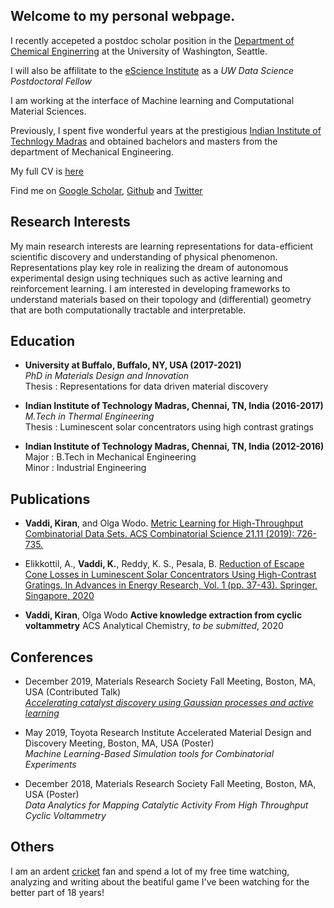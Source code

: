 ## Welcome to my personal webpage.

I recently accepeted a postdoc scholar position in the [Department of Chemical Enginerring](https://www.cheme.washington.edu/) at the University of Washington, Seattle. 

I will also be affilitate to the [eScience Institute](https://escience.washington.edu/) as a *UW Data Science Postdoctoral Fellow* 

I am working at the interface of Machine learning and Computational Material Sciences. 

Previously, I spent five wonderful years at the prestigious [Indian Institute of Technlogy Madras](https://www.iitm.ac.in/) and obtained bachelors and masters from the department of Mechanical Engineering. 


My full CV is [here](https://github.com/kiranvad/kiranvad.github.io/blob/master/KiranVaddi_CV.pdf)

Find me on [Google Scholar](https://scholar.google.com/citations?user=GbNEbEkAAAAJ&hl=en&oi=ao), [Github](https://github.com/kiranvad) and [Twitter](https://twitter.com/imvaddi)


## Research Interests
My main research interests are learning representations for data-efficient scientific discovery and understanding of physical phenomenon. Representations play key role in realizing the dream of autonomous experimental design using techniques such as active learning and reinforcement learning. I am interested in developing frameworks to understand materials based on their topology and (differential) geometry that are both computationally tractable and interpretable.

## Education

* **University at Buffalo, Buffalo, NY, USA (2017-2021)** \
_PhD in Materials Design and Innovation_  \
Thesis : Representations for data driven material discovery  

* **Indian Institute of Technology Madras, Chennai, TN, India (2016-2017)** \
_M.Tech in Thermal Engineering_  \
Thesis : Luminescent solar concentrators using high contrast gratings<br/>

* **Indian Institute of Technology Madras, Chennai, TN, India (2012-2016)** \
Major : B.Tech in Mechanical Engineering \
Minor : Industrial Engineering 
 
 
## Publications

* **Vaddi, Kiran**, and Olga Wodo. [Metric Learning for High-Throughput Combinatorial Data Sets. ACS Combinatorial Science 21.11 (2019): 726-735.](https://pubs.acs.org/doi/abs/10.1021/acscombsci.9b00086)

* Elikkottil, A., **Vaddi, K.**, Reddy, K. S., Pesala, B. [Reduction of Escape Cone Losses in Luminescent Solar Concentrators Using High-Contrast Gratings. In Advances in Energy Research, Vol. 1 (pp. 37-43). Springer, Singapore, 2020](https://link.springer.com/chapter/10.1007/978-981-15-2666-4_5)

* **Vaddi, Kiran**, Olga Wodo **Active knowledge extraction from cyclic voltammetry** ACS Analytical Chemistry, _to be submitted_, 2020
 

## Conferences
* December 2019, Materials Research Society Fall Meeting, Boston, MA, USA (Contributed Talk) \
[*Accelerating catalyst discovery using Gaussian processes and active learning*](https://github.com/kiranvad/gpcv/blob/master/docs/MRS2019.pdf) 

* May 2019, Toyota Research Institute Accelerated Material Design and Discovery Meeting, Boston, MA, USA (Poster) \
*Machine Learning-Based Simulation tools for Combinatorial Experiments*

* December 2018, Materials Research Society Fall Meeting, Boston, MA, USA (Poster) \
*Data Analytics for Mapping Catalytic Activity From High Throughput Cyclic Voltammetry*
    
## Others
I am an ardent [cricket](https://en.wikipedia.org/wiki/Cricket) fan and spend a lot of my free time watching, analyzing and writing about the beatiful game I've been watching for the better part of 18 years!<br/>
